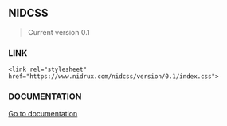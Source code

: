## NIDCSS
> Current version 0.1
### LINK
    <link rel="stylesheet" href="https://www.nidrux.com/nidcss/version/0.1/index.css">
### DOCUMENTATION
  [Go to documentation](https://www.nidrux.com/nidcss/documentation)
